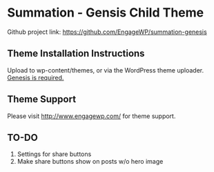 # Summation - Gensis Child Theme

Github project link: https://github.com/EngageWP/summation-genesis

## Theme Installation Instructions

Upload to wp-content/themes, or via the WordPress theme uploader. [Genesis is required.](http://www.engagewp.com/go/studiopress)

## Theme Support

Please visit http://www.engagewp.com/ for theme support.

## TO-DO

1. Settings for share buttons
2. Make share buttons show on posts w/o hero image